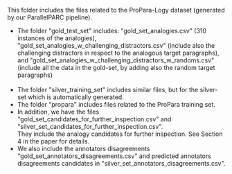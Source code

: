 This folder includes the files related to the ProPara-Logy dataset (generated by our ParallelPARC pipeline).
* The folder "gold_test_set" includes: "gold_set_analogies.csv" (310 instances of the analogies), <br>
"gold_set_analogies_w_challenging_distractors.csv" (include also the challenging distractors in respect to the analogous target paragraphs), <br> and 
"gold_set_analogies_w_challenging_distractors_w_randoms.csv" (include all the data in the gold-set, by adding also the random target paragraphs) <br> <br>
* The folder "silver_training_set" includes similar files, but for the silver-set which is automatically generated.
* The folder "propara" includes files related to the ProPara training set. <br>
* In addition, we have the files "gold_set_candidates_for_further_inspection.csv" and "silver_set_candidates_for_further_inspection.csv". <br> They include
the analogy candidates for further inspection. See Section 4 in the paper for details. <br>
* We also include the annotators disagreements "gold_set_annotators_disagreements.csv" and predicted annotators disagreements candidates in "silver_set_annotators_disagreements.csv".
